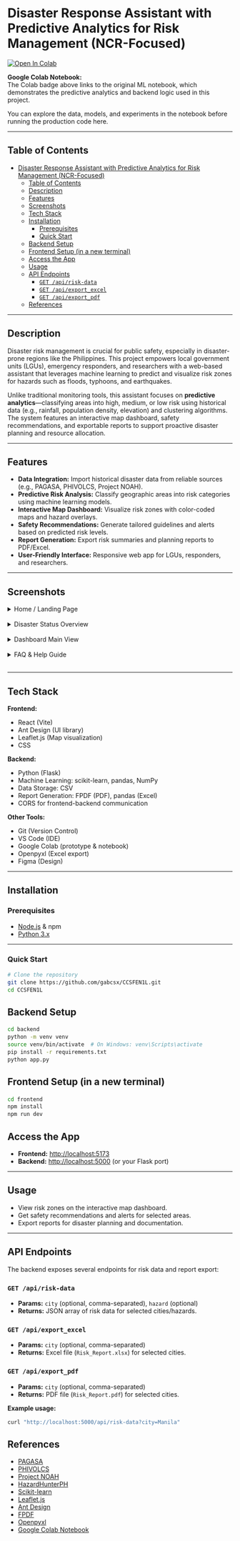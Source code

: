 # Disaster Response Assistant with Predictive Analytics for Risk Management (NCR-Focused)

<a href="https://colab.research.google.com/github/moridin04/DisasterResponseAssistant/blob/main/DisasterResponseAssistant.ipynb" target="_parent">
  <img src="https://colab.research.google.com/assets/colab-badge.svg" alt="Open In Colab"/>
</a>

**Google Colab Notebook:**  
The Colab badge above links to the original ML notebook, which demonstrates the predictive analytics and backend logic used in this project.

You can explore the data, models, and experiments in the notebook before running the production code here.

---

## Table of Contents

- [Disaster Response Assistant with Predictive Analytics for Risk Management (NCR-Focused)](#disaster-response-assistant-with-predictive-analytics-for-risk-management-ncr-focused)
  - [Table of Contents](#table-of-contents)
  - [Description](#description)
  - [Features](#features)
  - [Screenshots](#screenshots)
  - [Tech Stack](#tech-stack)
  - [Installation](#installation)
    - [Prerequisites](#prerequisites)
    - [Quick Start](#quick-start)
  - [Backend Setup](#backend-setup)
  - [Frontend Setup (in a new terminal)](#frontend-setup-in-a-new-terminal)
  - [Access the App](#access-the-app)
  - [Usage](#usage)
  - [API Endpoints](#api-endpoints)
    - [`GET /api/risk-data`](#get-apirisk-data)
    - [`GET /api/export_excel`](#get-apiexport_excel)
    - [`GET /api/export_pdf`](#get-apiexport_pdf)
  - [References](#references)

---

## Description

Disaster risk management is crucial for public safety, especially in disaster-prone regions like the Philippines. This project empowers local government units (LGUs), emergency responders, and researchers with a web-based assistant that leverages machine learning to predict and visualize risk zones for hazards such as floods, typhoons, and earthquakes.

Unlike traditional monitoring tools, this assistant focuses on **predictive analytics**—classifying areas into high, medium, or low risk using historical data (e.g., rainfall, population density, elevation) and clustering algorithms. The system features an interactive map dashboard, safety recommendations, and exportable reports to support proactive disaster planning and resource allocation.

---

## Features

- **Data Integration:** Import historical disaster data from reliable sources (e.g., PAGASA, PHIVOLCS, Project NOAH).
- **Predictive Risk Analysis:** Classify geographic areas into risk categories using machine learning models.
- **Interactive Map Dashboard:** Visualize risk zones with color-coded maps and hazard overlays.
- **Safety Recommendations:** Generate tailored guidelines and alerts based on predicted risk levels.
- **Report Generation:** Export risk summaries and planning reports to PDF/Excel.
- **User-Friendly Interface:** Responsive web app for LGUs, responders, and researchers.

---

## Screenshots


<details>
  <summary>Home / Landing Page</summary>
  <img src="assets/home.png" alt="Home / Landing Page" />
  <br>
  <em>App introduction and feature highlights.</em>
</details>
<br>
<details>
  <summary>Disaster Status Overview</summary>
  <img src="assets/home2.png" alt="Disaster Status Overview" />
  <br>
  <em>Current disaster statistics and quick links.</em>
</details>
<br>
<details>
  <summary>Dashboard Main View</summary>
  <img src="assets/dashboard.png" alt="Dashboard Main View" />
  <br>
  <em>Map-based risk zones, filters, and risk assessment cards.</em>
</details>
<br>
<details>
  <summary>FAQ & Help Guide</summary>
  <img src="assets/faq.png" alt="FAQ & Help Guide" />
  <br>
  <em>Quick onboarding and glossary for new users.</em>
</details>
<br>

---

## Tech Stack

**Frontend:**
- React (Vite)
- Ant Design (UI library)
- Leaflet.js (Map visualization)
- CSS

**Backend:**
- Python (Flask)
- Machine Learning: scikit-learn, pandas, NumPy
- Data Storage: CSV
- Report Generation: FPDF (PDF), pandas (Excel)
- CORS for frontend-backend communication

**Other Tools:**
- Git (Version Control)
- VS Code (IDE)
- Google Colab (prototype & notebook)
- Openpyxl (Excel export)
- Figma (Design)

---

## Installation

### Prerequisites

- [Node.js](https://nodejs.org/) & npm
- [Python 3.x](https://www.python.org/)

---

### Quick Start

```bash
# Clone the repository
git clone https://github.com/gabcsx/CCSFEN1L.git
cd CCSFEN1L
```

## Backend Setup
```bash
cd backend
python -m venv venv
source venv/bin/activate  # On Windows: venv\Scripts\activate
pip install -r requirements.txt
python app.py
```

## Frontend Setup (in a new terminal)
```bash
cd frontend
npm install
npm run dev
```

## Access the App

- **Frontend:** [http://localhost:5173](http://localhost:5173)
- **Backend:** [http://localhost:5000](http://localhost:5000) (or your Flask port)

---

## Usage

- View risk zones on the interactive map dashboard.
- Get safety recommendations and alerts for selected areas.
- Export reports for disaster planning and documentation.


---

## API Endpoints

The backend exposes several endpoints for risk data and report export:

### `GET /api/risk-data`
- **Params:** `city` (optional, comma-separated), `hazard` (optional)
- **Returns:** JSON array of risk data for selected cities/hazards.

### `GET /api/export_excel`
- **Params:** `city` (optional, comma-separated)
- **Returns:** Excel file (`Risk_Report.xlsx`) for selected cities.

### `GET /api/export_pdf`
- **Params:** `city` (optional, comma-separated)
- **Returns:** PDF file (`Risk_Report.pdf`) for selected cities.

**Example usage:**
```bash
curl "http://localhost:5000/api/risk-data?city=Manila"
```
## References

- [PAGASA](https://www.pagasa.dost.gov.ph/)
- [PHIVOLCS](https://www.phivolcs.dost.gov.ph/)
- [Project NOAH](https://noah.up.edu.ph/)
- [HazardHunterPH](https://hazardhunter.georisk.gov.ph/)
- [Scikit-learn](https://scikit-learn.org/stable/)
- [Leaflet.js](https://leafletjs.com/)
- [Ant Design](https://ant.design/)
- [FPDF](https://pyfpdf.github.io/)
- [Openpyxl](https://openpyxl.readthedocs.io/en/stable/)
- [Google Colab Notebook](https://colab.research.google.com/github/moridin04/DisasterResponseAssistant/blob/main/DisasterResponseAssistant.ipynb)
